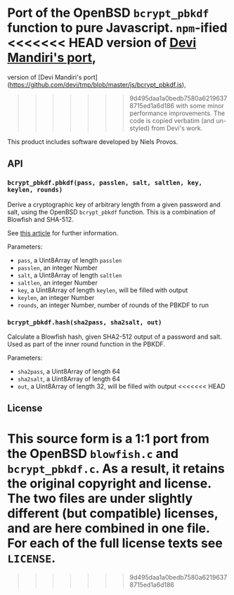 Port of the OpenBSD `bcrypt_pbkdf` function to pure Javascript. `npm`-ified
<<<<<<< HEAD
version of [Devi Mandiri's port](https://github.com/devi/tmp/blob/master/js/bcrypt_pbkdf.js),
=======
version of [Devi Mandiri's port]
(https://github.com/devi/tmp/blob/master/js/bcrypt_pbkdf.js),
>>>>>>> 9d495daa1a0bedb7580a62196378715ed1a6d186
with some minor performance improvements. The code is copied verbatim (and
un-styled) from Devi's work.

This product includes software developed by Niels Provos.

## API

### `bcrypt_pbkdf.pbkdf(pass, passlen, salt, saltlen, key, keylen, rounds)`

Derive a cryptographic key of arbitrary length from a given password and salt,
using the OpenBSD `bcrypt_pbkdf` function. This is a combination of Blowfish and
SHA-512.

See [this article](http://www.tedunangst.com/flak/post/bcrypt-pbkdf) for
further information.

Parameters:

 * `pass`, a Uint8Array of length `passlen`
 * `passlen`, an integer Number
 * `salt`, a Uint8Array of length `saltlen`
 * `saltlen`, an integer Number
 * `key`, a Uint8Array of length `keylen`, will be filled with output
 * `keylen`, an integer Number
 * `rounds`, an integer Number, number of rounds of the PBKDF to run

### `bcrypt_pbkdf.hash(sha2pass, sha2salt, out)`

Calculate a Blowfish hash, given SHA2-512 output of a password and salt. Used as
part of the inner round function in the PBKDF.

Parameters:

 * `sha2pass`, a Uint8Array of length 64
 * `sha2salt`, a Uint8Array of length 64
 * `out`, a Uint8Array of length 32, will be filled with output
<<<<<<< HEAD

## License

This source form is a 1:1 port from the OpenBSD `blowfish.c` and `bcrypt_pbkdf.c`.
As a result, it retains the original copyright and license. The two files are
under slightly different (but compatible) licenses, and are here combined in
one file. For each of the full license texts see `LICENSE`.
=======
>>>>>>> 9d495daa1a0bedb7580a62196378715ed1a6d186
